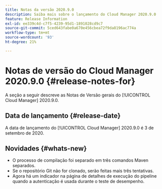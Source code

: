 ```yaml
---
title: Notas da versão 2020.9.0
description: Saiba mais sobre o lançamento do Cloud Manager 2020.9.0
feature: Release Information
exl-id: ee339c4d-c7f5-4239-95d1-1891028cd9c7
source-git-commit: 5ced643fabe0a670e456cbea72f9da8196ac774a
workflow-type: tm+mt
source-wordcount: '93'
ht-degree: 21%

---
```


# Notas de versão do Cloud Manager 2020.9.0 {#release-notes-for}

A seção a seguir descreve as Notas de Versão gerais do [!UICONTROL Cloud Manager] 2020.9.0.

## Data de lançamento {#release-date}

A data de lançamento do [!UICONTROL Cloud Manager] 2020.9.0 é 3 de setembro de 2020.

## Novidades {#whats-new}

* O processo de compilação foi separado em três comandos Maven separados.
* Se o repositório Git não for clonado, serão feitas mais três tentativas.
* Agora há um indicador na página de detalhes de execução do pipeline quando a autenticação é usada durante o teste de desempenho.
